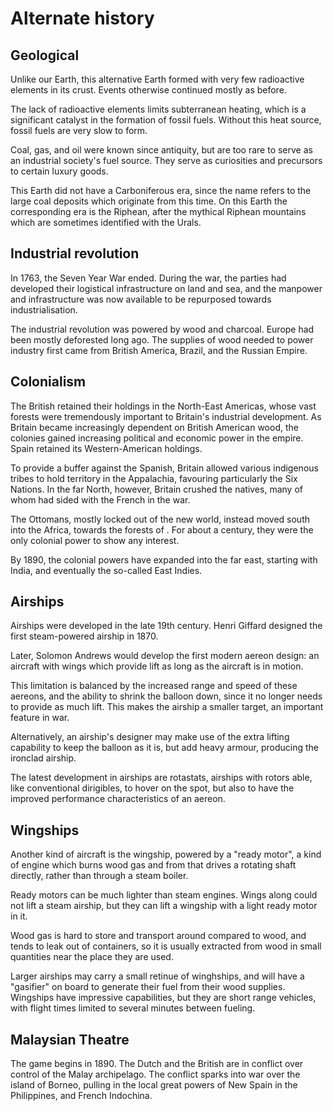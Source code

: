 # Alternate history

## Geological

Unlike our Earth, this alternative Earth formed with very
few radioactive elements in its crust. Events otherwise
continued mostly as before.

The lack of radioactive elements limits subterranean
heating, which is a significant catalyst in the formation of
fossil fuels. Without this heat source, fossil fuels are
very slow to form.

Coal, gas, and oil were known since antiquity, but are too
rare to serve as an industrial society's fuel source. They
serve as curiosities and precursors to certain luxury goods.

This Earth did not have a Carboniferous era, since the name
refers to the large coal deposits which originate from this
time. On this Earth the corresponding era is the Riphean,
after the mythical Riphean mountains which are sometimes
identified with the Urals.

## Industrial revolution

In 1763, the Seven Year War ended. During the war, the
parties had developed their logistical infrastructure on
land and sea, and the manpower and infrastructure was now
available to be repurposed towards industrialisation.

The industrial revolution was powered by wood and charcoal.
Europe had been mostly deforested long ago. The supplies of
wood needed to power industry first came from British
America, Brazil, and the Russian Empire.

## Colonialism

The British retained their holdings in the North-East
Americas, whose vast forests were tremendously important to
Britain's industrial development. As Britain became
increasingly dependent on British American wood, the
colonies gained increasing political and economic power in
the empire. Spain retained its Western-American holdings.

To provide a buffer against the Spanish, Britain allowed
various indigenous tribes to hold territory in the
Appalachia, favouring particularly the Six Nations. In the
far North, however, Britain crushed the natives, many of
whom had sided with the French in the war.

The Ottomans, mostly locked out of the new world, instead
moved south into the Africa, towards the forests of . For
about a century, they were the only colonial power to show
any interest.

By 1890, the colonial powers have expanded into the far
east, starting with India, and eventually the so-called East
Indies.

## Airships

Airships were developed in the late 19th century. Henri
Giffard designed the first steam-powered airship in 1870.

Later, Solomon Andrews would develop the first modern aereon
design: an aircraft with wings which provide lift as long as
the aircraft is in motion.

This limitation is balanced by the increased range and speed
of these aereons, and the ability to shrink the balloon
down, since it no longer needs to provide as much lift. This
makes the airship a smaller target, an important feature in
war.

Alternatively, an airship's designer may make use of the
extra lifting capability to keep the balloon as it is, but
add heavy armour, producing the ironclad airship.

The latest development in airships are rotastats, airships
with rotors able, like conventional dirigibles, to hover on
the spot, but also to have the improved performance
characteristics of an aereon.

## Wingships

Another kind of aircraft is the wingship, powered by a
"ready motor", a kind of engine which burns wood gas and
from that drives a rotating shaft directly, rather than
through a steam boiler.

Ready motors can be much lighter than steam engines. Wings
along could not lift a steam airship, but they can lift a
wingship with a light ready motor in it.

Wood gas is hard to store and transport around compared to
wood, and tends to leak out of containers, so it is usually
extracted from wood in small quantities near the place they
are used.

Larger airships may carry a small retinue of winghships, and
will have a "gasifier" on board to generate their fuel from
their wood supplies. Wingships have impressive capabilities,
but they are short range vehicles, with flight times limited
to several minutes between fueling.

## Malaysian Theatre

The game begins in 1890. The Dutch and the British are in
conflict over control of the Malay archipelago. The
conflict sparks into war over the island of Borneo, pulling
in the local great powers of New Spain in the Philippines,
and French Indochina.
